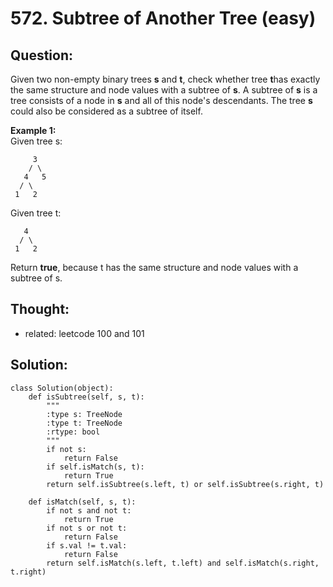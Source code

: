# 572. Subtree of Another Tree \(easy\)

## Question:

Given two non-empty binary trees **s** and **t**, check whether tree **t**has exactly the same structure and node values with a subtree of **s**. A subtree of **s** is a tree consists of a node in **s** and all of this node's descendants. The tree **s** could also be considered as a subtree of itself.

**Example 1:**  
Given tree s:

```text
     3
    / \
   4   5
  / \
 1   2
```

Given tree t:

```text
   4 
  / \
 1   2
```

Return **true**, because t has the same structure and node values with a subtree of s.

## Thought:

* related: leetcode 100 and 101

## Solution:

```text
class Solution(object):
    def isSubtree(self, s, t):
        """
        :type s: TreeNode
        :type t: TreeNode
        :rtype: bool
        """
        if not s:
            return False
        if self.isMatch(s, t):
            return True
        return self.isSubtree(s.left, t) or self.isSubtree(s.right, t)
    
    def isMatch(self, s, t):
        if not s and not t:
            return True
        if not s or not t:
            return False
        if s.val != t.val:
            return False
        return self.isMatch(s.left, t.left) and self.isMatch(s.right, t.right)
```

